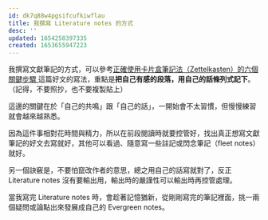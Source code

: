 ```yaml
---
id: dk7q88w4pgsifcufkiwflau
title: 我撰寫 Literature notes 的方式
desc: ''
updated: 1654258397335
created: 1653655947223
---
```


我撰寫文獻筆記的方式，可以參考[正確使用卡片盒筆記法（Zettelkasten）的六個關鍵步驟 ](https://readingoutpost.com/zettelkasten-6-steps)這篇好文的寫法，重點是**把自己有感的段落，用自己的話條列式記下**。（記得，不要照抄，也不要複製貼上）

這邊的關鍵在於「自己的共鳴」跟「自己的話」，一開始會不太習慣，但慢慢練習就會越來越熟悉。

因為這件事相對花時間與精力，所以在前段閱讀時就要控管好，找出真正想寫文獻筆記的好文去寫就好，其他可以看過、隨意寫一些註記或閃念筆記（fleet notes）就好。

另一個訣竅是，不要怕竄改作者的意思，總之用自己的話寫就對了，反正 Literature notes 沒有要輸出用，輸出時的嚴謹性可以輸出時再控管處理。

當我寫完 Literature notes 時，會趁著記憶猶新，從剛剛寫完的筆記裡面，挑一兩個疑問或論點出來發展成自己的 Evergreen notes。